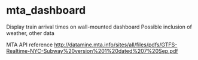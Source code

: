 # mta_dashboard

Display train arrival times on wall-mounted dashboard
Possible inclusion of weather, other data

MTA API reference
http://datamine.mta.info/sites/all/files/pdfs/GTFS-Realtime-NYC-Subway%20version%201%20dated%207%20Sep.pdf
